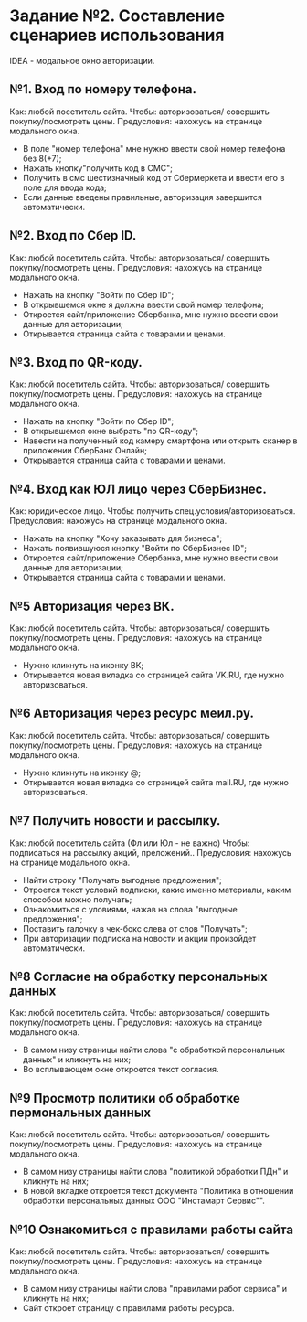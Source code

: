 # Задание №2. Составление сценариев использования
IDEA - модальное окно авторизации.

## №1. Вход по номеру телефона.
Как: любой посетитель сайта.
Чтобы: авторизоваться/ совершить покупку/посмотреть цены.
Предусловия: нахожусь на странице модального окна.

- В поле "номер телефона" мне нужно ввести свой номер телефона без 8(+7);
- Нажать кнопку"получить код в СМС";
- Получить в смс шестизначный код от Сбермеркета и ввести его в поле для ввода кода;
- Если данные введены правильные, авторизация завершится автоматически.

## №2. Вход по Сбер ID.
Как: любой посетитель сайта.
Чтобы: авторизоваться/ совершить покупку/посмотреть цены.
Предусловия: нахожусь на странице модального окна.

- Нажать на кнопку "Войти по Сбер ID";
- В открывшемся окне я должна ввести свой номер телефона;
- Откроется сайт/приложение Сбербанка, мне нужно ввести свои данные для авторизации;
- Открывается страница сайта с товарами и ценами.


## №3. Вход по QR-коду.
Как: любой посетитель сайта.
Чтобы: авторизоваться/ совершить покупку/посмотреть цены.
Предусловия: нахожусь на странице модального окна.

- Нажать на кнопку "Войти по Сбер ID";
- В открывшемся окне выбрать "по QR-коду";
- Навести на полученный код камеру смартфона или открыть сканер в приложении СберБанк Онлайн;
- Открывается страница сайта с товарами и ценами.

## №4. Вход как ЮЛ лицо через СберБизнес.
Как: юридическое лицо.
Чтобы: получить спец.условия/авторизоваться.
Предусловия: нахожусь на странице модального окна.

- Нажать на кнопку "Хочу заказывать для бизнеса";
- Нажать появившуюся кнопку "Войти по СберБизнес ID";
- Откроется сайт/приложение Сбербанка, мне нужно ввести свои данные для авторизации;
- Открывается страница сайта с товарами и ценами.


## №5 Авторизация через ВК.

Как: любой посетитель сайта.
Чтобы: авторизоваться/ совершить покупку/посмотреть цены.
Предусловия: нахожусь на странице модального окна.

- Нужно кликнуть на иконку ВК;
- Открывается новая вкладка со страницей сайта VK.RU, где нужно авторизоваться.

## №6 Авторизация через ресурс меил.ру.

Как: любой посетитель сайта.
Чтобы: авторизоваться/ совершить покупку/посмотреть цены.
Предусловия: нахожусь на странице модального окна.

- Нужно кликнуть на иконку @;
- Открывается новая вкладка со страницей сайта mail.RU, где нужно авторизоваться.

## №7 Получить новости и рассылку.

Как: любой посетитель сайта (Фл или Юл - не важно)
Чтобы: подписаться на рассылку акций, преложений..
Предусловия: нахожусь на странице модального окна.

- Найти строку "Получать выгодные предложения";
- Отроется текст условий подписки, какие именно материалы, каким способом можно получать;
- Ознакомиться с уловиями, нажав на слова "выгодные предложения";
- Поставить галочку в чек-бокс слева от слов "Получать";
- При авторизации подписка на новости и акции произойдет автоматически.

## №8 Согласие на обработку персональных данных

Как: любой посетитель сайта.
Чтобы: авторизоваться/ совершить покупку/посмотреть цены.
Предусловия: нахожусь на странице модального окна.

- В самом низу страницы найти слова "с обработкой персональных данных" и кликнуть на них;
- Во всплывающем окне откроется текст согласия.

 
## №9 Просмотр политики об обработке пермональных данных

Как: любой посетитель сайта.
Чтобы: авторизоваться/ совершить покупку/посмотреть цены.
Предусловия: нахожусь на странице модального окна.

- В самом низу страницы найти слова "политикой обработки ПДн" и кликнуть на них;
- В новой вкладке откроется текст документа "Политика в отношении обработки персональных данных ООО "Инстамарт Сервис"".

## №10  Ознакомиться с правилами работы сайта

Как: любой посетитель сайта.
Чтобы: авторизоваться/ совершить покупку/посмотреть цены.
Предусловия: нахожусь на странице модального окна.

- В самом низу страницы найти слова "правилами работ сервиса" и кликнуть на них;
- Сайт откроет страницу с правилами работы ресурса. 

